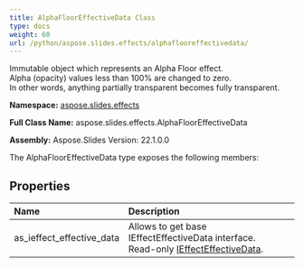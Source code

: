 ```yaml
---
title: AlphaFloorEffectiveData Class
type: docs
weight: 60
url: /python/aspose.slides.effects/alphaflooreffectivedata/
---
```


Immutable object which represents an Alpha Floor effect.<br/>            Alpha (opacity) values less than 100% are changed to zero.<br/>            In other words, anything partially transparent becomes fully transparent.

**Namespace:** [aspose.slides.effects](/python/aspose.slides.effects/)

**Full Class Name:** aspose.slides.effects.AlphaFloorEffectiveData

**Assembly:**  Aspose.Slides Version: 22.1.0.0

The AlphaFloorEffectiveData type exposes the following members:
## **Properties**
|**Name**|**Description**|
| :- | :- |
|as_ieffect_effective_data|Allows to get base IEffectEffectiveData interface.<br/>            Read-only [IEffectEffectiveData](/python/aspose.slides.effects/ieffecteffectivedata/).|
